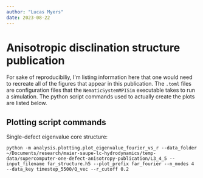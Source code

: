 ```yaml
---
author: "Lucas Myers"
date: 2023-08-22
---
```


# Anisotropic disclination structure publication

For sake of reproducibiliy, I'm listing information here that one would need to recreate all of the figures that appear in this publication.
The `.toml` files are configuration files that the `NematicSystemMPISim` executable takes to run a simulation.
The python script commands used to actually create the plots are listed below.

## Plotting script commands

Single-defect eigenvalue core structure:
```
python -m analysis.plotting.plot_eigenvalue_fourier_vs_r --data_folder ~/Documents/research/maier-saupe-lc-hydrodynamics/temp-data/supercomputer-one-defect-anisotropy-publication/L3_4_5 --input_filename far_structure.h5 --plot_prefix far_fourier --n_modes 4 --data_key timestep_5500/Q_vec --r_cutoff 0.2
```
